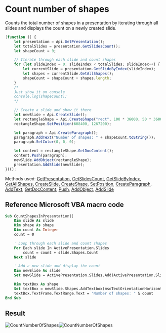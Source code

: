 # Count number of shapes

Counts the total number of shapes in a presentation by iterating through all slides and displays the count on a newly created slide.

<!-- This code snippet is shown in the screenshot. -->

<!-- eslint-skip -->

```ts
(function () {
    let presentation = Api.GetPresentation();
    let totalSlides = presentation.GetSlidesCount();
    let shapeCount = 0;

    // Iterate through each slide and count shapes
    for (let slideIndex = 0; slideIndex < totalSlides; slideIndex++) {
        let currentSlide = presentation.GetSlideByIndex(slideIndex);
        let shapes = currentSlide.GetAllShapes();
        shapeCount = shapeCount + shapes.length;
    }
    /* 
    Just show it on console
    console.log(shapeCount);
    */

    // Create a slide and show it there
    let newSlide = Api.CreateSlide();
    let rectangleShape = Api.CreateShape("rect", 100 * 36000, 50 * 36000);
    rectangleShape.SetPosition(608400, 1267200);

    let paragraph = Api.CreateParagraph();
    paragraph.AddText("Number of shapes: " + shapeCount.toString());
    paragraph.SetColor(0, 0, 0);

    let content = rectangleShape.GetDocContent();
    content.Push(paragraph);
    newSlide.AddObject(rectangleShape);
    presentation.AddSlide(newSlide);
})();
```

Methods used: [GetPresentation](/site/docs/office-api/usage-api/presentation-api/Api/Methods/GetPresentation.md), [GetSlidesCount](/site/docs/office-api/usage-api/presentation-api/ApiPresentation/Methods/GetSlidesCount.md), [GetSlideByIndex](/site/docs/office-api/usage-api/presentation-api/ApiPresentation/Methods/GetSlideByIndex.md), [GetAllShapes](/site/docs/office-api/usage-api/presentation-api/ApiSlide/Methods/GetAllShapes.md), [CreateSlide](/site/docs/office-api/usage-api/presentation-api/Api/Methods/CreateSlide.md), [CreateShape](/site/docs/office-api/usage-api/presentation-api/Api/Methods/CreateShape.md), [SetPosition](/site/docs/office-api/usage-api/presentation-api/ApiDrawing/Methods/SetPosition.md), [CreateParagraph](/site/docs/office-api/usage-api/presentation-api/Api/Methods/CreateParagraph.md), [AddText](/site/docs/office-api/usage-api/presentation-api/ApiParagraph/Methods/AddText.md), [GetDocContent](/site/docs/office-api/usage-api/presentation-api/ApiShape/Methods/GetDocContent.md), [Push](/site/docs/office-api/usage-api/presentation-api/ApiDocumentContent/Methods/Push.md), [AddObject](/site/docs/office-api/usage-api/presentation-api/ApiSlide/Methods/AddObject.md), [AddSlide](/site/docs/office-api/usage-api/presentation-api/ApiPresentation/Methods/AddSlide.md)

## Reference Microsoft VBA macro code

<!-- code generated with AI -->

```vb
Sub CountShapesInPresentation()
    Dim slide As slide
    Dim shape As shape
    Dim count As Integer
    count = 0

    ' Loop through each slide and count shapes
    For Each slide In ActivePresentation.Slides
        count = count + slide.Shapes.Count
    Next slide

    ' Add a new slide and display the count
    Dim newSlide As slide
    Set newSlide = ActivePresentation.Slides.Add(ActivePresentation.Slides.Count + 1, ppLayoutText)

    Dim textBox As shape
    Set textBox = newSlide.Shapes.AddTextbox(msoTextOrientationHorizontal, 100, 100, 400, 50)
    textBox.TextFrame.TextRange.Text = "Number of shapes: " & count
End Sub
```

## Result

![CountNumberOfShapes](/assets/images/plugins/count-number-of-shapes.png#gh-light-mode-only)![CountNumberOfShapes](/assets/images/plugins/count-number-of-shapes.dark.png#gh-dark-mode-only)